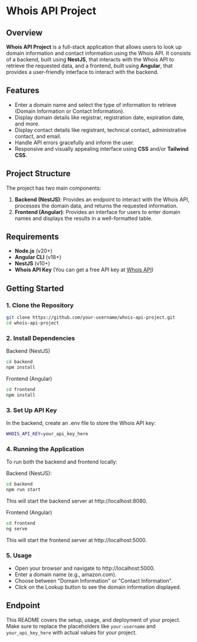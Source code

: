 # Whois API Project

## Overview

**Whois API Project** is a full-stack application that allows users to look up domain information and contact information using the Whois API. It consists of a backend, built using **NestJS**, that interacts with the Whois API to retrieve the requested data, and a frontend, built using **Angular**, that provides a user-friendly interface to interact with the backend.

## Features

- Enter a domain name and select the type of information to retrieve (Domain Information or Contact Information).
- Display domain details like registrar, registration date, expiration date, and more.
- Display contact details like registrant, technical contact, administrative contact, and email.
- Handle API errors gracefully and inform the user.
- Responsive and visually appealing interface using **CSS** and/or **Tailwind CSS**.

## Project Structure

The project has two main components:

1. **Backend (NestJS)**: Provides an endpoint to interact with the Whois API, processes the domain data, and returns the requested information.
2. **Frontend (Angular)**: Provides an interface for users to enter domain names and displays the results in a well-formatted table.

## Requirements

- **Node.js** (v20+)
- **Angular CLI** (v18+)
- **NestJS** (v10+)
- **Whois API Key** (You can get a free API key at [Whois API](https://whoisxmlapi.com))

## Getting Started

### 1. Clone the Repository

```bash
git clone https://github.com/your-username/whois-api-project.git
cd whois-api-project
```

### 2. Install Dependencies

Backend (NestJS)

```bash
cd backend
npm install
```

Frontend (Angular)

```bash
cd frontend
npm install
```

### 3. Set Up API Key

In the backend, create an .env file to store the Whois API key:

```bash
WHOIS_API_KEY=your_api_key_here
```

### 4. Running the Application

To run both the backend and frontend locally:

Backend (NestJS):

```bash
cd backend
npm run start
```

This will start the backend server at http://localhost:8080.

Frontend (Angular)

```bash
cd frontend
ng serve
```

This will start the frontend server at http://localhost:5000.

### 5. Usage

- Open your browser and navigate to http://localhost:5000.
- Enter a domain name (e.g., amazon.com).
- Choose between "Domain Information" or "Contact Information".
- Click on the Lookup button to see the domain information displayed.

## Endpoint

This README covers the setup, usage, and deployment of your project. Make sure to replace the placeholders like `your-username` and `your_api_key_here` with actual values for your project.
